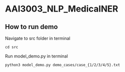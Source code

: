 # AAI3003_NLP_MedicalNER
 
## How to run demo
Navigate to src folder in terminal
```
cd src
```

Run model_demo.py in terminal
```
python3 model_demo.py demo_cases/case_{1/2/3/4/5}.txt
```
